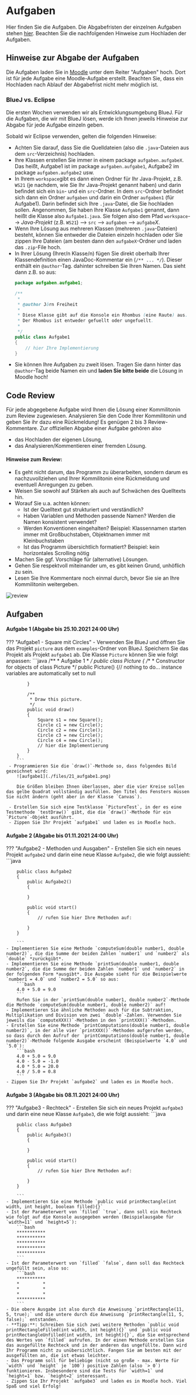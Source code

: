 # Aufgaben

Hier finden Sie die Aufgaben. Die Abgabefristen der einzelnen Aufgaben stehen [hier](../#planung-vorlaufig-kann-sich-noch-andern). Beachten Sie die nachfolgenden Hinweise zum Hochladen der Aufgaben. 

## Hinweise zur Abgabe der Aufgaben

Die Aufgaben laden Sie in [Moodle](https://moodle.htw-berlin.de/course/view.php?id=29156) unter dem Reiter "Aufgaben" hoch. Dort ist für jede Aufgabe eine Moodle-Aufgabe erstellt. Beachten Sie, dass ein Hochladen nach Ablauf der Abgabefrist nicht mehr möglich ist. 


### BlueJ vs. Eclipse

Die ersten Wochen verwenden wir als Entwicklungsumgebung BlueJ. Für die Aufgaben, die wir mit BlueJ lösen, werde ich Ihnen jeweils Hinweise zur Abgabe für jede Aufgabe einzeln geben. 

Sobald wir Eclipse verwenden, gelten die folgenden Hinweise: 

- Achten Sie darauf, dass Sie die Quelldateien (also die `.java`-Dateien aus dem `src`-Verzeichnis) hochladen. 
- Ihre Klassen erstellen Sie immer in einem package `aufgaben.aufgabeX`. Das heißt, Aufgabe1 ist im package `aufgaben.aufgabe1`, Aufgabe2 im package `aufgaben.aufgabe2` usw. 
- In Ihrem `workspace`gibt es dann einen Ordner für Ihr Java-Projekt, z.B. `WS21` (je nachdem, wie Sie Ihr Java-Projekt genannt haben) und darin befindet sich ein `bin`- und ein `src`-Ordner. In dem `src`-Ordner befindet sich dann ein Ordner `aufgaben` und darin ein Ordner `aufgaben1` (für Aufgabe1). Darin befindet sich Ihre `.java`-Datei, die Sie hochladen sollen. Angenommen, Sie haben Ihre Klasse `Aufgabe1` genannt, dann heißt die Klasse also `Aufgabe1.java`. Sie folgen also dem Pfad `workspace`--> *Java-Projekt* (z.B. `WS21`) --> `src` --> `aufgaben` --> `aufgabe`*X*.
- Wenn Ihre Lösung aus mehreren Klassen (mehreren `.java`-Dateien) besteht, können Sie entweder die Dateien einzeln hochladen oder Sie zippen Ihre Dateien (am besten dann den `aufgabeX`-Ordner und laden das `.zip`-File hoch. 
- In Ihrer Lösung (Ihrer/n Klasse/n) fügen Sie direkt oberhalb Ihrer Klassendefinition einen JavaDoc-Kommentar ein (`/** ... */`). Dieser enthält ein `@author`-Tag. dahinter schreiben Sie Ihren Namen. Das sieht dann z.B. so aus:
	```java
	package aufgaben.aufgabe1;

	/**
	 * 
	 * @author Jörn Freiheit
	 * 
	 * Diese Klasse gibt auf die Konsole ein Rhombus (eine Raute) aus.
	 * Der Rhombus ist entweder gefuellt oder ungefuellt. 
	 *
	 */
	public class Aufgabe1
	{
		// hier Ihre Implementierung
	}
	```
- Sie können Ihre Aufgaben zu zweit lösen. Tragen Sie dann hinter das `@author`-Tag beide Namen ein und **laden Sie bitte beide** die Lösung in Moodle hoch!

## Code Review

Für jede abgegebene Aufgabe wird Ihnen die Lösung einer Kommilitonin zum Review zugewiesen. Analysieren Sie den Code Ihrer Kommilitonin und geben Sie ihr dazu eine Rückmeldung!  Es genügen 2 bis 3 Review-Kommentare.
Zur offiziellen Abgabe einer Aufgabe gehören also

- das Hochladen der eigenen Lösung,
- das Analysieren/Kommentieren einer fremden Lösung.

#### Hinweise zum Review:

- Es geht nicht darum, das Programm zu überarbeiten, sondern darum es nachzuvollziehen und Ihrer Kommilitonin eine Rückmeldung und eventuell Anregungen zu geben.
- Weisen Sie sowohl auf Stärken als auch auf Schwächen des Quelltexts hin.
- Worauf Sie u.a. achten können:
	- Ist der Quelltext gut strukturiert und verständlich?
	- Haben Variablen und Methoden passende Namen? Werden die Namen konsistent verwendet?
	- Werden Konventionen eingehalten? Beispiel: Klassennamen starten immer mit Großbuchstaben, Objektnamen immer mit Kleinbuchstaben
	- Ist das Programm übersichtlich formatiert? Beispiel: kein horizontales Scrolling nötig
- Machen Sie ggf. Vorschläge für (alternative) Lösungen.
- Gehen Sie respektvoll miteinander um, es gibt keinen Grund, unhöflich zu sein.
- Lesen Sie Ihre Kommentare noch einmal durch, bevor Sie sie an Ihre Kommilitonin weitergeben.

![review](./files/12_review.png)

## Aufgaben

#### Aufgabe 1 (Abgabe bis 25.10.2021 24:00 Uhr)
??? "Aufgabe1 - Square mit Circles"
	- Verwenden Sie BlueJ und öffnen Sie das Projekt `picture` aus dem `examples`-Ordner von BlueJ. Speichern Sie das Projekt als Projekt `aufgabe1` ab. Die Klasse `Picture` können Sie wie folgt anpassen:
		```java
		/**
		 * Aufgabe 1
		 * 
		 */
		public class Picture
		{
		    /**
		     * Constructor for objects of class Picture
		     */
		    public Picture()
		    {// nothing to do... instance variables are automatically set to null
		        
		    }

		    /**
		     * Draw this picture.
		     */
		    public void draw()
		    {
		        Square s1 = new Square();		        
		        Circle c1 = new Circle();
		        Circle c2 = new Circle();
		        Circle c3 = new Circle();  
		        Circle c4 = new Circle();
		        // hier die Implementierung
		    }
		}
		```
	 - Programmieren Sie die `draw()`-Methode so, dass folgendes Bild gezeichnet wird:
	 	![aufgabe1](./files/21_aufgabe1.png)
	 	
	 	Die Größen bleiben Ihnen überlassen, aber die vier Kreise sollen das gelbe Quadrat vollständig ausfüllen. Den Titel des Fensters müssen Sie nicht ändern (geht aber in der Klasse `Canvas`).

	 - Erstellen Sie sich eine Testklasse `PictureTest`, in der es eine Testmethode `testDraw()` gibt, die die `draw()`-Methode für ein `Picture`-Objekt ausführt. 
	 - Zippen Sie Ihr Projekt `aufgabe1` und laden es in Moodle hoch. 


#### Aufgabe 2 (Abgabe bis 01.11.2021 24:00 Uhr)
??? "Aufgabe2 - Methoden und Ausgaben"
	- Erstellen Sie sich ein neues Projekt `aufgabe2` und darin eine neue Klasse `Aufgabe2`, die wie folgt aussieht:
		```java
					
		public class Aufgabe2
		{
		    public Aufgabe2()
		    {
		        
		    }

		    public void start()
		    {
		        // rufen Sie hier Ihre Methoden auf:
		        
		    }
		}

		```
	- Implementieren Sie eine Methode `computeSum(double number1, double number2)`, die die Summe der beiden Zahlen `number1` und `number2` als `double` *zurückgibt*. 
	- Implementieren Sie eine Methode `printSum(double number1, double number2`, die die Summe der beiden Zahlen `number1` und `number2` in der folgenden Form *ausgibt*. Die Ausgabe sieht für die Beispielwerte `number1 = 4.0` und `number2 = 5.0` so aus:
		```bash
		4.0 + 5.0 = 9.0
		```
		Rufen Sie in der `printSum(double number1, double number2`-Methode die Methode `computeSum(double number1, double number2)` auf!
	- Implementieren Sie ähnliche Methoden auch für die Subtraktion, Multiplikation und Division von zwei `double`-Zahlen. Verwenden Sie jeweils die `computeXXX()`-Methoden in den `printXXX()`-Methoden. 
	- Erstellen Sie eine Methode `printComputations(double number1, double number2)`, in der alle vier `printXXX()`-Methoden aufgerufen werden, so dass durch den Aufruf der `printComputations(double number1, double number2)`-Methode folgende Ausgabe erscheint (Beispielwerte `4.0` und `5.0`):
		```bash
		4.0 + 5.0 = 9.0
		4.0 - 5.0 = -1.0
		4.0 * 5.0 = 20.0
		4.0 / 5.0 = 0.8
		```
	- Zippen Sie Ihr Projekt `aufgabe2` und laden es in Moodle hoch. 


#### Aufgabe 3 (Abgabe bis 08.11.2021 24:00 Uhr)
??? "Aufgabe3 - Rechteck"
	- Erstellen Sie sich ein neues Projekt `aufgabe3` und darin eine neue Klasse `Aufgabe3`, die wie folgt aussieht:
		```java
					
		public class Aufgabe3
		{
		    public Aufgabe3()
		    {
		        
		    }

		    public void start()
		    {
		        // rufen Sie hier Ihre Methoden auf:
		        
		    }
		}

		```
	- Implementieren Sie eine Methode `public void printRectangle(int width, int height, boolean filled){}`
	- Ist der Parameterwert von `filled` `true`, dann soll ein Rechteck wie folgt auf die Konsole ausgegeben werden (Beispielausgabe für `width=11` und `height=5`):
		```bash
		***********
		***********
		***********
		***********
		***********
		```
	- Ist der Parameterwert von `filled` `false`, dann soll das Rechteck ungefüllt sein, also so:
		```bash
		***********
		*		  *
		*		  *
		*		  *
		***********
		```
	- Die obere Ausgabe ist also durch die Anweisung `printRectangle(11, 5, true);` und die untere durch die Anweisung `printRectangle(11, 5, false);` entstanden.
	- **Tipp:**: Schreiben Sie sich zwei weitere Methoden `public void printRectangleFilled(int width, int height){}` und `public void printRectangleUnfilled(int width, int height){}`, die Sie entsprechend des Wertes von `filled` aufrufen. In der einen Methode erstellen Sie das ausgefüllte Rechteck und in der anderen das ungefüllte. Dann wird Ihr Programm nicht zu unübersichtlich. Fangen Sie am besten mit der ausgefüllten an, die ist etwas leichter. 
	- Das Programm soll für beliebige (nicht so große - max. Werte für `width` und `height` je `100`) positive Zahlen (also `> 0`) funktionieren. Insbesondere sind die Tests für `width=1` und `height=1` bzw. `height=2` interessant. 
	- Zippen Sie Ihr Projekt `aufgabe3` und laden es in Moodle hoch. Viel Spaß und viel Erfolg!


